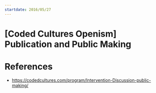 ```yaml
---
startdate: 2016/05/27
---
```

# [Coded Cultures Openism] Publication and Public Making

# References
* https://codedcultures.com/program/Intervention-Discussion-public-making/
